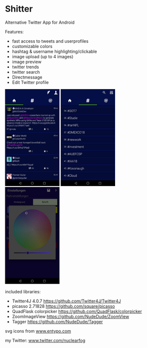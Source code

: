 # Shitter

Alternative Twitter App for Android

Features:
- fast access to tweets and userprofiles
- customizable colors
- hashtag & username highlighting/clickable
- image upload  (up to 4 images)
- image preview
- twitter trends
- twitter search
- Directmessage
- Edit Twitter profile


<img src="shitter_1.jpg" width="180" height="320"> <img src="shitter_2.jpg" width="180" height="320"> <img src="shitter_3.jpg" width="180" height="320">


included libraries:
- Twitter4J 4.0.7 https://github.com/Twitter4J/Twitter4J
- picasso 2.71828 https://github.com/square/picasso
- QuadFlask colorpicker https://github.com/QuadFlask/colorpicker
- ZoomImageView https://github.com/NudeDude/ZoomView
- Tagger https://github.com/NudeDude/Tagger

svg icons from www.entypo.com

my Twitter: www.twitter.com/nuclearfog
